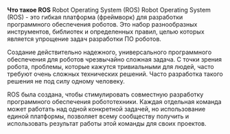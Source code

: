 **Что такое ROS**
Robot Operating System (ROS)
Robot Operating System (ROS) - это гибкая платформа (фреймворк) для разработки программного обеспечения роботов. Это набор разнообразных инструментов, библиотек и определенных правил, целью которых является упрощение задач разработки ПО роботов.

Создание действительно надежного, универсального программного обеспечения для роботов чрезвычайно сложная задача. С точки зрения робота, проблемы, которые кажутся тривиальными для людей, часто требуют очень сложных технических решений. Часто разработка такого решения не под силу одному человеку.

ROS была создана, чтобы стимулировать совместную разработку программного обеспечения робототехники. Каждая отдельная команда может работать над одной конкретной задачей, но использование единой платформы, позволяет всему сообществу получить и использовать результат работы этой команды для своих проектов.

